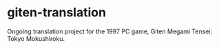 # giten-translation
Ongoing translation project for the 1997 PC game, Giten Megami Tensei: Tokyo Mokushiroku.
